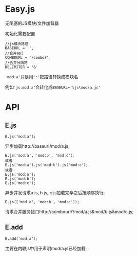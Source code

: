Easy.js
===

无阻塞的JS模块/文件加载器

初始化需要配置

	//js模块路径
	BASEURL = '',		
	//合并api
	COMBOURL = '/combo?',
	//合并分隔符
	DELIMITER = '&'

`'mod:a'`只是用`':'`把路径转换成模块名

例如`'js:mod:a'`会转化成`BASEURL+'\js\mod\a.js'`

API
===

E.js
----

`E.js('mod:a');`

异步加载http://baseurl/mod/a.js;

	E.js('mod:a', 'mod:b', 'mod:c');
	或者
	E.js('mod:a').js('mod:b').js('mod:c');
	或者
	E.js('mod:a');
	E.js('mod:b');
	E.js('mod:c');


异步并发请求a.js, b.js, c.js加载完毕之后按顺序执行;

`E.js(['mod:a', 'mod:b', 'mod:c']);`

请求合并服务接口http://combourl/?mod/a.js&mod/b.js&mod/c.js;

E.add
----

`E.add('mod:a');`

主要在内联js中用于声明mod/a.js已经加载;




